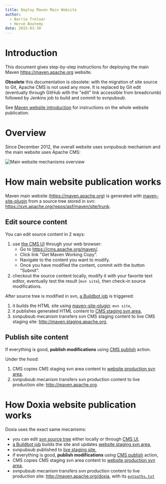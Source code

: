 ```yaml
---
title: Deploy Maven Main Website
author: 
  - Barrie Treloar
  - Hervé Boutemy
date: 2015-03-30
---
```


<!-- Licensed to the Apache Software Foundation (ASF) under one-->
<!-- or more contributor license agreements.  See the NOTICE file-->
<!-- distributed with this work for additional information-->
<!-- regarding copyright ownership.  The ASF licenses this file-->
<!-- to you under the Apache License, Version 2.0 (the-->
<!-- "License"); you may not use this file except in compliance-->
<!-- with the License.  You may obtain a copy of the License at-->
<!---->
<!--   http://www.apache.org/licenses/LICENSE-2.0-->
<!---->
<!-- Unless required by applicable law or agreed to in writing,-->
<!-- software distributed under the License is distributed on an-->
<!-- "AS IS" BASIS, WITHOUT WARRANTIES OR CONDITIONS OF ANY-->
<!-- KIND, either express or implied.  See the License for the-->
<!-- specific language governing permissions and limitations-->
<!-- under the License.-->
<!-- NOTE: For help with the syntax of this file, see:-->
<!-- http://maven.apache.org/doxia/references/apt-format.html-->
# Introduction

This document gives step\-by\-step instructions for deploying the main Maven [https://maven\.apache\.org](/) website\.

**Obsolete** this documentation is obsolete: with the migration of site source to Git, Apache CMS is not used any more\. It is replaced by Git edit \(eventually through GitHub with the &quot;edit&quot; link accessible from breadcrumb\) followed by Jenkins job to build and commit to svnpubsub\.

See [Maven website introduction](\./index\.html) for instructions on the whole website publication\.

# Overview

Since December 2012, the overall website uses svnpubsub mechanism and the main website uses Apache CMS:

![Main website mechanisms overview](main\-website\.png)
# How main website publication works

Maven main website \([https://maven\.apache\.org](https://maven\.apache\.org)\) is generated with [maven\-site\-plugin](/plugins/maven\-site\-plugin) from a source tree stored in svn: [https://svn\.apache\.org/repos/asf/maven/site/trunk](https://svn\.apache\.org/repos/asf/maven/site/trunk)\.

## Edit source content

You can edit source content in 2 ways:

1. use [the CMS UI](https://cms\.apache\.org/maven/) through your web browser: 
    - Go to [https://cms\.apache\.org/maven/](https://cms\.apache\.org/maven/)\.
    - Click link &quot;Get Maven Working Copy&quot;\.
    - Navigate to the content you want to modify\.
    - Once you have modified the content, commit with the button &quot;Submit&quot;\.
1. checkout the source content locally, modify it with your favorite text editor, eventually test the result \(`mvn site`\), then check\-in source modifications\.

After source tree is modified in svn, [a Buildbot job](http://ci\.apache\.org/builders/maven\-site\-staging) is triggered: 

1. it builds the HTML site using [maven\-site\-plugin](/plugins/maven\-site\-plugin): `mvn site`,
1. it publishes generated HTML content to [CMS staging svn area](https://svn\.apache\.org/repos/infra/websites/staging/maven/trunk/content/),
1. svnpubsub mecanism transfers svn CMS staging content to live CMS staging site: [http://maven\.staging\.apache\.org](http://maven\.staging\.apache\.org),
## Publish site content

If everything is good, **publish modifications** using [CMS publish](https://cms\.apache\.org/maven/publish) action\.

Under the hood:

1. CMS copies CMS staging svn area content to [website production svn area](https://svn\.apache\.org/repos/infra/websites/production/maven/content/),
1. svnpubsub mecanism transfers svn production content to live production site: [http://maven\.apache\.org](http://maven\.apache\.org)\.
# How Doxia website publication works

Doxia uses the exact same mecanisms:

- you can edit [svn source tree](https://svn\.apache\.org/repos/asf/maven/doxia/site/trunk) either locally or through [CMS UI](https://cms\.apache\.org/maven\-doxia/),
- [a Buildbot job](http://ci\.apache\.org/builders/maven\-doxia\-site\-staging) builds the site and updates [website staging svn area](https://svn\.apache\.org/repos/infra/websites/staging/maven\-doxia/trunk/content/),
- svnpubsub published to [live staging site](http://maven\-doxia\.staging\.apache\.org),
- if everything is good, **publish modifications** using [CMS publish](https://cms\.apache\.org/maven\-doxia/publish) action,
- CMS copies CMS staging svn area content to [website production svn area](https://svn\.apache\.org/repos/infra/websites/production/maven\-doxia/content/),
- svnpubsub mecanism transfers svn production content to live production site: [http://maven\.apache\.org/doxia](http://maven\.apache\.org/doxia), with its [`extpaths.txt`](/doxia/extpaths\.txt)
